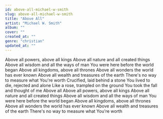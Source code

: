 ```yaml
---
id: above-all-michael-w-smith
slug: above-all-michael-w-smith
title: "Above All"
artist: "Michael W. Smith"
album: ""
cover: ""
created_at: ""
genre: "christian"
updated_at: ""
---
```


Above all powers, above all kings
Above all nature and all created things
Above all wisdom and all the ways of man
You were here before the world began
Above all kingdoms, above all thrones
Above all wonders the world has ever known
Above all wealth and treasures of the earth
There's no way to measure what You're worth
Crucified, laid behind a stone
You lived to die, rejected and alone
Like a rose, trampled on the ground
You took the fall and thought of me
Above all
Above all powers, above all kings
Above all nature and all created things
Above all wisdom and all the ways of man
You were here before the world began
Above all kingdoms, above all thrones
Above all wonders the world has ever known
Above all wealth and treasures of the earth
There's no way to measure what You're worth